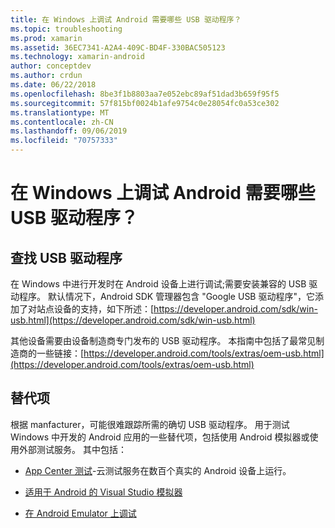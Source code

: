 ```yaml
---
title: 在 Windows 上调试 Android 需要哪些 USB 驱动程序？
ms.topic: troubleshooting
ms.prod: xamarin
ms.assetid: 36EC7341-A2A4-409C-BD4F-330BAC505123
ms.technology: xamarin-android
author: conceptdev
ms.author: crdun
ms.date: 06/22/2018
ms.openlocfilehash: 8be3f1b8803aa7e052ebc89af51dad3b659f95f5
ms.sourcegitcommit: 57f815bf0024b1afe9754c0e28054fc0a53ce302
ms.translationtype: MT
ms.contentlocale: zh-CN
ms.lasthandoff: 09/06/2019
ms.locfileid: "70757333"
---
```

# <a name="what-usb-drivers-do-i-need-to-debug-android-on-windows"></a>在 Windows 上调试 Android 需要哪些 USB 驱动程序？

## <a name="finding-usb-drivers"></a>查找 USB 驱动程序

在 Windows 中进行开发时在 Android 设备上进行调试;需要安装兼容的 USB 驱动程序。 默认情况下，Android SDK 管理器包含 "Google USB 驱动程序"，它添加了对站点设备的支持，如下所述：[https://developer.android.com/sdk/win-usb.html](https://developer.android.com/sdk/win-usb.html)

其他设备需要由设备制造商专门发布的 USB 驱动程序。 本指南中包括了最常见制造商的一些链接：[https://developer.android.com/tools/extras/oem-usb.html](https://developer.android.com/tools/extras/oem-usb.html)

## <a name="alternatives"></a>替代项

根据 manfacturer，可能很难跟踪所需的确切 USB 驱动程序。 用于测试 Windows 中开发的 Android 应用的一些替代项，包括使用 Android 模拟器或使用外部测试服务。 其中包括：

- [App Center 测试](https://docs.microsoft.com/appcenter/test-cloud/)-云测试服务在数百个真实的 Android 设备上运行。

- [适用于 Android 的 Visual Studio 模拟器](https://visualstudio.microsoft.com/vs/msft-android-emulator/)

- [在 Android Emulator 上调试](~/android/deploy-test/debugging/debug-on-emulator.md)
